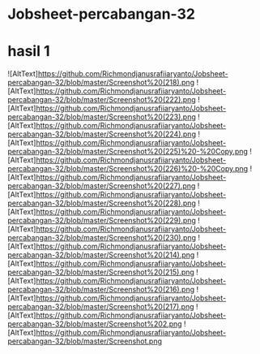 # Jobsheet-percabangan-32
# hasil 1
![AltText]https://github.com/Richmondjanusrafiiaryanto/Jobsheet-percabangan-32/blob/master/Screenshot%20(218).png
![AltText]https://github.com/Richmondjanusrafiiaryanto/Jobsheet-percabangan-32/blob/master/Screenshot%20(222).png
![AltText]https://github.com/Richmondjanusrafiiaryanto/Jobsheet-percabangan-32/blob/master/Screenshot%20(223).png
![AltText]https://github.com/Richmondjanusrafiiaryanto/Jobsheet-percabangan-32/blob/master/Screenshot%20(224).png
![AltText]https://github.com/Richmondjanusrafiiaryanto/Jobsheet-percabangan-32/blob/master/Screenshot%20(225)%20-%20Copy.png
![AltText]https://github.com/Richmondjanusrafiiaryanto/Jobsheet-percabangan-32/blob/master/Screenshot%20(226)%20-%20Copy.png
![AltText]https://github.com/Richmondjanusrafiiaryanto/Jobsheet-percabangan-32/blob/master/Screenshot%20(227).png
![AltText]https://github.com/Richmondjanusrafiiaryanto/Jobsheet-percabangan-32/blob/master/Screenshot%20(228).png
![AltText]https://github.com/Richmondjanusrafiiaryanto/Jobsheet-percabangan-32/blob/master/Screenshot%20(229).png
![AltText]https://github.com/Richmondjanusrafiiaryanto/Jobsheet-percabangan-32/blob/master/Screenshot%20(230).png
![AltText]https://github.com/Richmondjanusrafiiaryanto/Jobsheet-percabangan-32/blob/master/Screenshot%20(214).png
![AltText]https://github.com/Richmondjanusrafiiaryanto/Jobsheet-percabangan-32/blob/master/Screenshot%20(215).png
![AltText]https://github.com/Richmondjanusrafiiaryanto/Jobsheet-percabangan-32/blob/master/Screenshot%20(216).png
![AltText]https://github.com/Richmondjanusrafiiaryanto/Jobsheet-percabangan-32/blob/master/Screenshot%20(217).png
![AltText]https://github.com/Richmondjanusrafiiaryanto/Jobsheet-percabangan-32/blob/master/Screenshot%202.png
![AltText]https://github.com/Richmondjanusrafiiaryanto/Jobsheet-percabangan-32/blob/master/Screenshot.png
